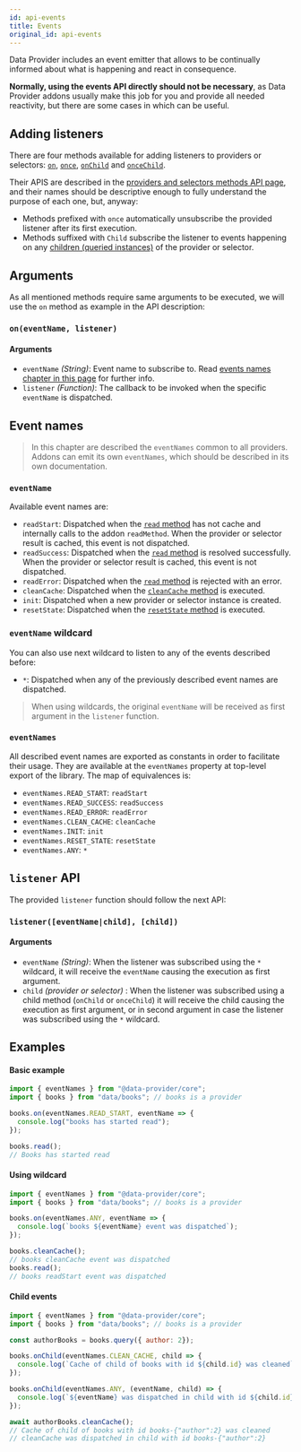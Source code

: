 ```yaml
---
id: api-events
title: Events
original_id: api-events
---
```


Data Provider includes an event emitter that allows to be continually informed about what is happening and react in consequence.

__Normally, using the events API directly  should not be necessary__, as Data Provider addons usually make this job for you and provide all needed reactivity, but there are some cases in which can be useful.

## Adding listeners

There are four methods available for adding listeners to providers or selectors: [`on`](api-providers-and-selectors-methods.md#oneventname-listener), [`once`](api-providers-and-selectors-methods.md#onceeventname-listener), [`onChild`](api-providers-and-selectors-methods.md#onchildeventname-listener) and [`onceChild`](api-providers-and-selectors-methods.md#oncechildeventname-listener).

Their APIS are described in the [providers and selectors methods API page](api-providers-and-selectors-methods.md), and their names should be descriptive enough to fully understand the purpose of each one, but, anyway:

* Methods prefixed with `once` automatically unsubscribe the provided listener after its first execution.
* Methods suffixed with `Child` subscribe the listener to events happening on any [children (queried instances)](api-providers-and-selectors-methods.md#queryqueryvalue) of the provider or selector.

## Arguments

As all mentioned methods require same arguments to be executed, we will use the `on` method as example in the API description:

### `on(eventName, listener)`

#### Arguments

* `eventName` _(String)_: Event name to subscribe to. Read [events names chapter in this page](#event-names) for further info.
* `listener` _(Function)_: The callback to be invoked when the specific `eventName` is dispatched.

## Event names

> In this chapter are described the `eventNames` common to all providers. Addons can emit its own `eventNames`, which should be described in its own documentation.

### `eventName`

Available event names are:

* `readStart`: Dispatched when the [`read` method](api-providers-and-selectors-methods.md#read) has not cache and internally calls to the addon `readMethod`. When the provider or selector result is cached, this event is not dispatched.
* `readSuccess`: Dispatched when the [`read` method](api-providers-and-selectors-methods.md#read) is resolved successfully. When the provider or selector result is cached, this event is not dispatched.
* `readError`: Dispatched when the [`read` method](api-providers-and-selectors-methods.md#read) is rejected with an error.
* `cleanCache`: Dispatched when the [`cleanCache` method](api-providers-and-selectors-methods.md#cleancache) is executed.
* `init`: Dispatched when a new provider or selector instance is created.
* `resetState`: Dispatched when the [`resetState` method](api-providers-and-selectors-methods.md#resetstate) is executed.

### `eventName` wildcard

You can also use next wildcard to listen to any of the events described before:

* `*`: Dispatched when any of the previously described event names are dispatched.

> When using wildcards, the original `eventName` will be received as first argument in the `listener` function.

### `eventNames`

All described event names are exported as constants in order to facilitate their usage. They are available at the `eventNames` property at top-level export of the library. The map of equivalences is:

* `eventNames.READ_START`: `readStart`
* `eventNames.READ_SUCCESS`: `readSuccess`
* `eventNames.READ_ERROR`: `readError`
* `eventNames.CLEAN_CACHE`: `cleanCache`
* `eventNames.INIT`: `init`
* `eventNames.RESET_STATE`: `resetState`
* `eventNames.ANY`: `*`

## `listener` API

The provided `listener` function should follow the next API:

### `listener([eventName|child], [child])`

#### Arguments

* `eventName` _(String)_: When the listener was subscribed using the `*` wildcard, it will receive the `eventName` causing the execution as first argument.
* `child` _(provider or selector)_ : When the listener was subscribed using a child method (`onChild` or `onceChild`) it will receive the child causing the execution as first argument, or in second argument in case the listener was subscribed using the `*` wildcard.

## Examples

#### Basic example

```javascript
import { eventNames } from "@data-provider/core";
import { books } from "data/books"; // books is a provider

books.on(eventNames.READ_START, eventName => {
  console.log("books has started read");
});

books.read();
// Books has started read
```

#### Using wildcard

```javascript
import { eventNames } from "@data-provider/core";
import { books } from "data/books"; // books is a provider

books.on(eventNames.ANY, eventName => {
  console.log(`books ${eventName} event was dispatched`);
});

books.cleanCache();
// books cleanCache event was dispatched
books.read();
// books readStart event was dispatched
```

#### Child events

```javascript
import { eventNames } from "@data-provider/core";
import { books } from "data/books"; // books is a provider

const authorBooks = books.query({ author: 2});

books.onChild(eventNames.CLEAN_CACHE, child => {
  console.log(`Cache of child of books with id ${child.id} was cleaned`);
});

books.onChild(eventNames.ANY, (eventName, child) => {
  console.log(`${eventName} was dispatched in child with id ${child.id}`);
});

await authorBooks.cleanCache();
// Cache of child of books with id books-{"author":2} was cleaned
// cleanCache was dispatched in child with id books-{"author":2}
```